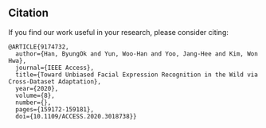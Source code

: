 ## Citation
If you find our work useful in your research, please consider citing:

```
@ARTICLE{9174732,
  author={Han, ByungOk and Yun, Woo-Han and Yoo, Jang-Hee and Kim, Won Hwa},
  journal={IEEE Access}, 
  title={Toward Unbiased Facial Expression Recognition in the Wild via Cross-Dataset Adaptation}, 
  year={2020},
  volume={8},
  number={},
  pages={159172-159181},
  doi={10.1109/ACCESS.2020.3018738}}
```


